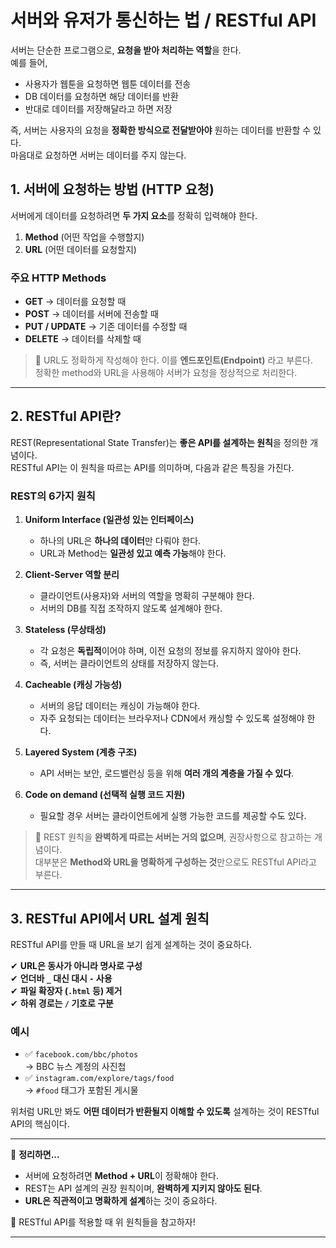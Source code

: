 
# 서버와 유저가 통신하는 법 / RESTful API

서버는 단순한 프로그램으로, **요청을 받아 처리하는 역할**을 한다.  
예를 들어,  

- 사용자가 웹툰을 요청하면 웹툰 데이터를 전송  
- DB 데이터를 요청하면 해당 데이터를 반환  
- 반대로 데이터를 저장해달라고 하면 저장  

즉, 서버는 사용자의 요청을 **정확한 방식으로 전달받아야** 원하는 데이터를 반환할 수 있다.  
마음대로 요청하면 서버는 데이터를 주지 않는다.

## 1. 서버에 요청하는 방법 (HTTP 요청)
서버에게 데이터를 요청하려면 **두 가지 요소**를 정확히 입력해야 한다.  

1. **Method** (어떤 작업을 수행할지)  
2. **URL** (어떤 데이터를 요청할지)  

### 주요 HTTP Methods
- **GET** → 데이터를 요청할 때  
- **POST** → 데이터를 서버에 전송할 때  
- **PUT / UPDATE** → 기존 데이터를 수정할 때  
- **DELETE** → 데이터를 삭제할 때  

> 📌 URL도 정확하게 작성해야 한다. 이를 **엔드포인트(Endpoint)** 라고 부른다.  
> 정확한 method와 URL을 사용해야 서버가 요청을 정상적으로 처리한다.

---

## 2. RESTful API란?
REST(Representational State Transfer)는 **좋은 API를 설계하는 원칙**을 정의한 개념이다.  
RESTful API는 이 원칙을 따르는 API를 의미하며, 다음과 같은 특징을 가진다.

### REST의 6가지 원칙
1. **Uniform Interface (일관성 있는 인터페이스)**  
   - 하나의 URL은 **하나의 데이터**만 다뤄야 한다.  
   - URL과 Method는 **일관성 있고 예측 가능**해야 한다.  

2. **Client-Server 역할 분리**  
   - 클라이언트(사용자)와 서버의 역할을 명확히 구분해야 한다.  
   - 서버의 DB를 직접 조작하지 않도록 설계해야 한다.  

3. **Stateless (무상태성)**  
   - 각 요청은 **독립적**이어야 하며, 이전 요청의 정보를 유지하지 않아야 한다.  
   - 즉, 서버는 클라이언트의 상태를 저장하지 않는다.  

4. **Cacheable (캐싱 가능성)**  
   - 서버의 응답 데이터는 캐싱이 가능해야 한다.  
   - 자주 요청되는 데이터는 브라우저나 CDN에서 캐싱할 수 있도록 설정해야 한다.  

5. **Layered System (계층 구조)**  
   - API 서버는 보안, 로드밸런싱 등을 위해 **여러 개의 계층을 가질 수 있다**.  

6. **Code on demand (선택적 실행 코드 지원)**  
   - 필요할 경우 서버는 클라이언트에게 실행 가능한 코드를 제공할 수도 있다.  

> 🎯 REST 원칙을 **완벽하게 따르는 서버는 거의 없으며**, 권장사항으로 참고하는 개념이다.  
> 대부분은 **Method와 URL을 명확하게 구성하는 것**만으로도 RESTful API라고 부른다.

---

## 3. RESTful API에서 URL 설계 원칙
RESTful API를 만들 때 URL을 보기 쉽게 설계하는 것이 중요하다.

✔ **URL은 동사가 아니라 명사로 구성**  
✔ **언더바 `_` 대신 대시 `-` 사용**  
✔ **파일 확장자 (`.html` 등) 제거**  
✔ **하위 경로는 `/` 기호로 구분**

### 예시
- ✅ `facebook.com/bbc/photos`  
  → BBC 뉴스 계정의 사진첩  
- ✅ `instagram.com/explore/tags/food`  
  → `#food` 태그가 포함된 게시물  

위처럼 URL만 봐도 **어떤 데이터가 반환될지 이해할 수 있도록** 설계하는 것이 RESTful API의 핵심이다.

---

📌 **정리하면...**
- 서버에 요청하려면 **Method + URL**이 정확해야 한다.  
- REST는 API 설계의 권장 원칙이며, **완벽하게 지키지 않아도 된다**.  
- **URL은 직관적이고 명확하게 설계**하는 것이 중요하다.

🚀 RESTful API를 적용할 때 위 원칙들을 참고하자!  

---

